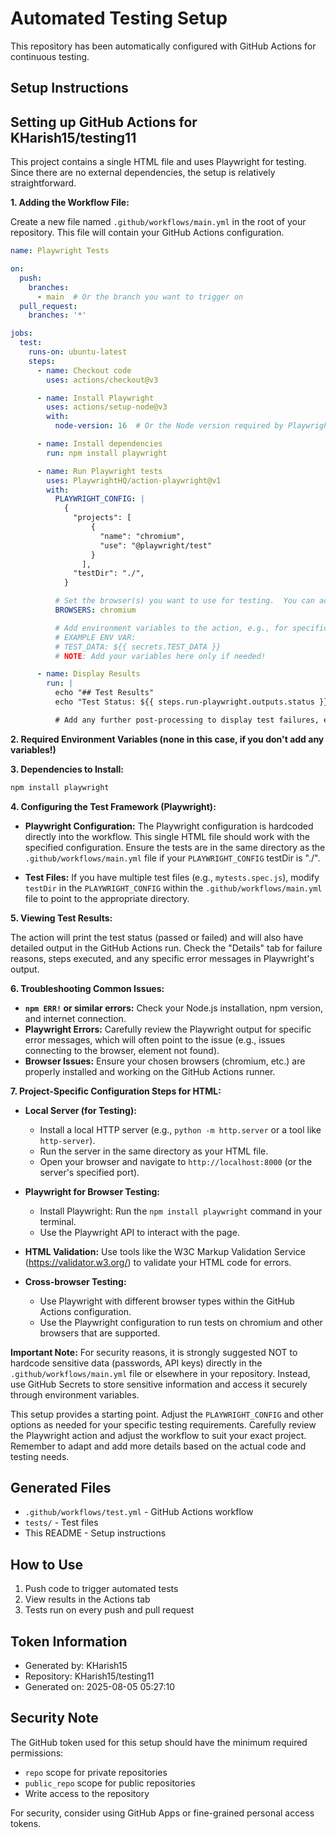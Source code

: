 # Automated Testing Setup

This repository has been automatically configured with GitHub Actions for continuous testing.

## Setup Instructions

## Setting up GitHub Actions for KHarish15/testing11

This project contains a single HTML file and uses Playwright for testing.  Since there are no external dependencies, the setup is relatively straightforward.

**1. Adding the Workflow File:**

Create a new file named `.github/workflows/main.yml` in the root of your repository.  This file will contain your GitHub Actions configuration.

```yaml
name: Playwright Tests

on:
  push:
    branches:
      - main  # Or the branch you want to trigger on
  pull_request:
    branches: '*'

jobs:
  test:
    runs-on: ubuntu-latest
    steps:
      - name: Checkout code
        uses: actions/checkout@v3

      - name: Install Playwright
        uses: actions/setup-node@v3
        with:
          node-version: 16  # Or the Node version required by Playwright

      - name: Install dependencies
        run: npm install playwright

      - name: Run Playwright tests
        uses: PlaywrightHQ/action-playwright@v1
        with:
          PLAYWRIGHT_CONFIG: |
            {
              "projects": [
                  {
                    "name": "chromium",
                    "use": "@playwright/test"
                  }
                ],
              "testDir": "./",
            }

          # Set the browser(s) you want to use for testing.  You can add more here if needed.
          BROWSERS: chromium

          # Add environment variables to the action, e.g., for specific test data
          # EXAMPLE ENV VAR:
          # TEST_DATA: ${{ secrets.TEST_DATA }}
          # NOTE: Add your variables here only if needed!

      - name: Display Results
        run: |
          echo "## Test Results"
          echo "Test Status: ${{ steps.run-playwright.outputs.status }}"

          # Add any further post-processing to display test failures, etc.
```

**2. Required Environment Variables (none in this case, if you don't add any variables!)**


**3. Dependencies to Install:**

```bash
npm install playwright
```

**4. Configuring the Test Framework (Playwright):**

*   **Playwright Configuration:** The Playwright configuration is hardcoded directly into the workflow. This single HTML file should work with the specified configuration.   Ensure the tests are in the same directory as the `.github/workflows/main.yml` file if your `PLAYWRIGHT_CONFIG` testDir is "./".

*   **Test Files:** If you have multiple test files (e.g., `mytests.spec.js`), modify `testDir` in the `PLAYWRIGHT_CONFIG` within the `.github/workflows/main.yml` file to point to the appropriate directory.


**5. Viewing Test Results:**

The action will print the test status (passed or failed) and will also have detailed output in the GitHub Actions run.  Check the "Details" tab for failure reasons, steps executed, and any specific error messages in Playwright's output.


**6. Troubleshooting Common Issues:**

* **`npm ERR!` or similar errors:** Check your Node.js installation, npm version, and internet connection.
* **Playwright Errors:** Carefully review the Playwright output for specific error messages, which will often point to the issue (e.g., issues connecting to the browser, element not found).
* **Browser Issues:** Ensure your chosen browsers (chromium, etc.) are properly installed and working on the GitHub Actions runner.


**7. Project-Specific Configuration Steps for HTML:**

* **Local Server (for Testing):**
    * Install a local HTTP server (e.g., `python -m http.server` or a tool like `http-server`).
    * Run the server in the same directory as your HTML file.
    * Open your browser and navigate to `http://localhost:8000` (or the server's specified port).


* **Playwright for Browser Testing:**
    * Install Playwright: Run the `npm install playwright` command in your terminal.
    * Use the Playwright API to interact with the page.


* **HTML Validation:** Use tools like the W3C Markup Validation Service (https://validator.w3.org/) to validate your HTML code for errors.


* **Cross-browser Testing:**
    * Use Playwright with different browser types within the GitHub Actions configuration.
    *  Use the Playwright configuration to run tests on chromium and other browsers that are supported.


**Important Note:** For security reasons, it is strongly suggested NOT to hardcode sensitive data (passwords, API keys) directly in the `.github/workflows/main.yml` file or elsewhere in your repository. Instead, use GitHub Secrets to store sensitive information and access it securely through environment variables.


This setup provides a starting point.  Adjust the `PLAYWRIGHT_CONFIG` and other options as needed for your specific testing requirements. Carefully review the Playwright action and adjust the workflow to suit your exact project. Remember to adapt and add more details based on the actual code and testing needs.

## Generated Files

- `.github/workflows/test.yml` - GitHub Actions workflow
- `tests/` - Test files
- This README - Setup instructions

## How to Use

1. Push code to trigger automated tests
2. View results in the Actions tab
3. Tests run on every push and pull request

## Token Information

- Generated by: KHarish15
- Repository: KHarish15/testing11
- Generated on: 2025-08-05 05:27:10

## Security Note

The GitHub token used for this setup should have the minimum required permissions:
- `repo` scope for private repositories
- `public_repo` scope for public repositories
- Write access to the repository

For security, consider using GitHub Apps or fine-grained personal access tokens.
